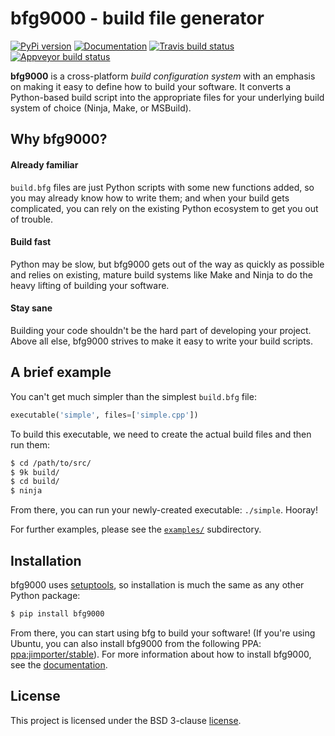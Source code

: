 # bfg9000 - build file generator

[![PyPi version][pypi-image]][pypi-link]
[![Documentation][documentation-image]][documentation-link]
[![Travis build status][travis-image]][travis-link]
[![Appveyor build status][appveyor-image]][appveyor-link]

**bfg9000** is a cross-platform *build configuration system* with an emphasis on
making it easy to define how to build your software. It converts a Python-based
build script into the appropriate files for your underlying build system of
choice (Ninja, Make, or MSBuild).

## Why bfg9000?

#### Already familiar

`build.bfg` files are just Python scripts with some new functions added, so you
may already know how to write them; and when your build gets complicated, you
can rely on the existing Python ecosystem to get you out of trouble.

#### Build fast

Python may be slow, but bfg9000 gets out of the way as quickly as possible and
relies on existing, mature build systems like Make and Ninja to do the heavy
lifting of building your software.

#### Stay sane

Building your code shouldn't be the hard part of developing your project. Above
all else, bfg9000 strives to make it easy to write your build scripts.

## A brief example

You can't get much simpler than the simplest `build.bfg` file:

```python
executable('simple', files=['simple.cpp'])
```

To build this executable, we need to create the actual build files and then
run them:

```sh
$ cd /path/to/src/
$ 9k build/
$ cd build/
$ ninja
```

From there, you can run your newly-created executable: `./simple`. Hooray!

For further examples, please see the [`examples/`][examples] subdirectory.

## Installation

bfg9000 uses [setuptools][setuptools], so installation is much the same as any
other Python package:

```sh
$ pip install bfg9000
```

From there, you can start using bfg to build your software! (If you're using
Ubuntu, you can also install bfg9000 from the following PPA:
[ppa:jimporter/stable][ppa]). For more information about how to install bfg9000,
see the [documentation][getting-started].

## License

This project is licensed under the BSD 3-clause [license](LICENSE).

[pypi-image]: https://img.shields.io/pypi/v/bfg9000.svg
[pypi-link]: https://pypi.python.org/pypi/bfg9000
[documentation-image]: https://img.shields.io/badge/docs-bfg9000-blue.svg
[documentation-link]: https://jimporter.github.io/bfg9000/
[travis-image]: https://travis-ci.org/jimporter/bfg9000.svg?branch=master
[travis-link]: https://travis-ci.org/jimporter/bfg9000
[appveyor-image]: https://ci.appveyor.com/api/projects/status/hxvbggf6exq8i2k6/branch/master?svg=true
[appveyor-link]: https://ci.appveyor.com/project/jimporter/bfg9000/branch/master

[examples]: https://github.com/jimporter/bfg9000/tree/master/examples
[setuptools]: https://pythonhosted.org/setuptools/
[ppa]: https://launchpad.net/~jimporter/+archive/ubuntu/stable
[getting-started]: https://jimporter.github.io/bfg9000/getting-started

